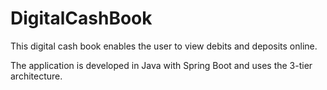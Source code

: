 # DigitalCashBook
This digital cash book enables the user to view debits and deposits online.

The application is developed in Java with Spring Boot and uses the 3-tier architecture.
